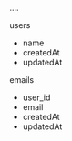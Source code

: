 ....

users
  * name
  * createdAt
  * updatedAt

emails
  * user_id
  * email
  * createdAt
  * updatedAt